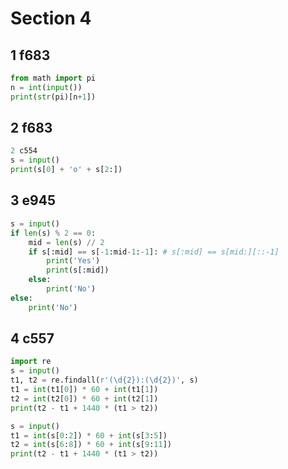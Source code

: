 # Section 4

## 1 f683

```py
from math import pi
n = int(input())
print(str(pi)[n+1])
```

## 2 f683

```py
2 c554
s = input()
print(s[0] + 'o' + s[2:])
```

## 3 e945

``` py
s = input()
if len(s) % 2 == 0:
    mid = len(s) // 2
    if s[:mid] == s[-1:mid-1:-1]: # s[:mid] == s[mid:][::-1]
        print('Yes')
        print(s[:mid])
    else:
        print('No')
else:
    print('No')
```

## 4 c557

```py
import re
s = input()
t1, t2 = re.findall(r'(\d{2}):(\d{2})', s)
t1 = int(t1[0]) * 60 + int(t1[1])
t2 = int(t2[0]) * 60 + int(t2[1])
print(t2 - t1 + 1440 * (t1 > t2))
```

```py
s = input()
t1 = int(s[0:2]) * 60 + int(s[3:5])
t2 = int(s[6:8]) * 60 + int(s[9:11])
print(t2 - t1 + 1440 * (t1 > t2))
```
